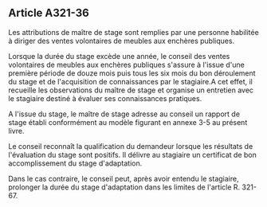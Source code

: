Article A321-36
----
Les attributions de maître de stage sont remplies par une personne habilitée à
diriger des ventes volontaires de meubles aux enchères publiques.

Lorsque la durée du stage excède une année, le conseil des ventes volontaires de
meubles aux enchères publiques s'assure à l'issue d'une première période de
douze mois puis tous les six mois du bon déroulement du stage et de
l'acquisition de connaissances par le stagiaire.A cet effet, il recueille les
observations du maître de stage et organise un entretien avec le stagiaire
destiné à évaluer ses connaissances pratiques.

A l'issue du stage, le maître de stage adresse au conseil un rapport de stage
établi conformément au modèle figurant en annexe 3-5 au présent livre.

Le conseil reconnaît la qualification du demandeur lorsque les résultats de
l'évaluation du stage sont positifs. Il délivre au stagiaire un certificat de
bon accomplissement du stage d'adaptation.

Dans le cas contraire, le conseil peut, après avoir entendu le stagiaire,
prolonger la durée du stage d'adaptation dans les limites de l'article R.
321-67.
